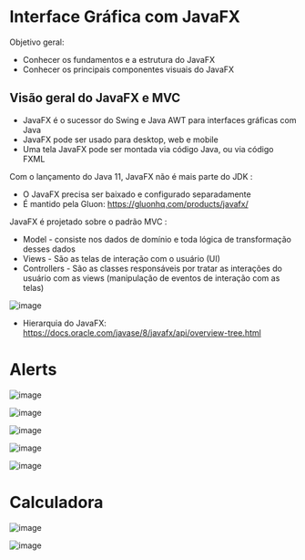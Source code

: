 # Interface Gráfica com JavaFX
Objetivo geral:
- Conhecer os fundamentos e a estrutura do JavaFX
- Conhecer os principais componentes visuais do JavaFX


## Visão geral do JavaFX e MVC
- JavaFX é o sucessor do Swing e Java AWT para interfaces gráficas com Java
- JavaFX pode ser usado para desktop, web e mobile
- Uma tela JavaFX pode ser montada via código Java, ou via código FXML

Com o lançamento do Java 11, JavaFX não é mais parte do JDK :

- O JavaFX precisa ser baixado e configurado separadamente
- É mantido pela Gluon: https://gluonhq.com/products/javafx/

JavaFX é projetado sobre o padrão MVC :

- Model - consiste nos dados de domínio e toda lógica de transformação desses dados
- Views - São as telas de interação com o usuário (UI)
- Controllers - São as classes responsáveis por tratar as interações do usuário com as views
(manipulação de eventos de interação com as telas)

![image](https://user-images.githubusercontent.com/32016610/151272504-6019b151-c80b-4795-aa5d-04e532f42eff.png)

- Hierarquia do JavaFX: https://docs.oracle.com/javase/8/javafx/api/overview-tree.html


# Alerts

![image](https://user-images.githubusercontent.com/32016610/151721280-5368d9ac-e954-4093-a779-087fb66287c7.png)

![image](https://user-images.githubusercontent.com/32016610/151721288-153aad45-f276-4f6b-9650-47b5194fd976.png)

![image](https://user-images.githubusercontent.com/32016610/151721341-3284226f-0ec2-456b-bab8-09ae2faf309f.png)

![image](https://user-images.githubusercontent.com/32016610/151721365-9a75d655-ed45-4533-9029-01a3472fbdf6.png)

![image](https://user-images.githubusercontent.com/32016610/151721377-91b0a17c-78ad-40d8-a1dd-59d00bde7f8a.png)

# Calculadora

![image](https://user-images.githubusercontent.com/32016610/151729477-51225dd3-7eb9-4d3a-9f96-4f55d1b96e7a.png)

![image](https://user-images.githubusercontent.com/32016610/151729486-368aa875-977e-4f5d-98ff-741310c7efad.png)






